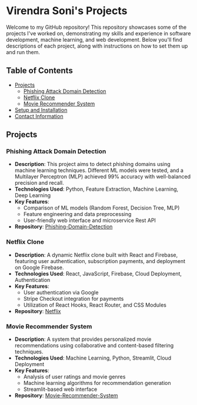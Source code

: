 # Virendra Soni's Projects

Welcome to my GitHub repository! This repository showcases some of the projects I've worked on, demonstrating my skills and experience in software development, machine learning, and web development. Below you'll find descriptions of each project, along with instructions on how to set them up and run them.

## Table of Contents

- [Projects](#projects)
  - [Phishing Attack Domain Detection](#phishing-attack-domain-detection)
  - [Netflix Clone](#netflix-clone)
  - [Movie Recommender System](#movie-recommender-system)
- [Setup and Installation](#setup-and-installation)
- [Contact Information](#contact-information)

## Projects

### Phishing Attack Domain Detection

- **Description**: This project aims to detect phishing domains using machine learning techniques. Different ML models were tested, and a Multilayer Perceptron (MLP) achieved 99% accuracy with well-balanced precision and recall.
- **Technologies Used**: Python, Feature Extraction, Machine Learning, Deep Learning
- **Key Features**:
  - Comparison of ML models (Random Forest, Decision Tree, MLP)
  - Feature engineering and data preprocessing
  - User-friendly web interface and microservice Rest API
- **Repository**: [Phishing-Domain-Detection](https://github.com/Virenkun/Phishing-Domain-Detection.git)

### Netflix Clone

- **Description**: A dynamic Netflix clone built with React and Firebase, featuring user authentication, subscription payments, and deployment on Google Firebase.
- **Technologies Used**: React, JavaScript, Firebase, Cloud Deployment, Authentication
- **Key Features**:
  - User authentication via Google
  - Stripe Checkout integration for payments
  - Utilization of React Hooks, React Router, and CSS Modules
- **Repository**: [Netflix](https://github.com/Virenkun/Netflix.git)

### Movie Recommender System

- **Description**: A system that provides personalized movie recommendations using collaborative and content-based filtering techniques.
- **Technologies Used**: Machine Learning, Python, Streamlit, Cloud Deployment
- **Key Features**:
  - Analysis of user ratings and movie genres
  - Machine learning algorithms for recommendation generation
  - Streamlit-based web interface
- **Repository**: [Movie-Recommender-System](https://github.com/Virenkun/Movie-Recommender-System.git)

